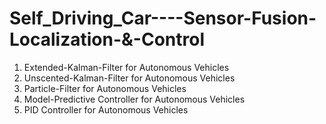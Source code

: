 # Self_Driving_Car----Sensor-Fusion-Localization-&-Control

1. Extended-Kalman-Filter for Autonomous Vehicles
2. Unscented-Kalman-Filter for Autonomous Vehicles
3. Particle-Filter for Autonomous Vehicles
4. Model-Predictive Controller for Autonomous Vehicles
5. PID Controller for Autonomous Vehicles
